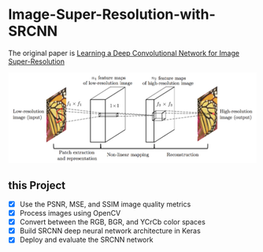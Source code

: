 # Image-Super-Resolution-with-SRCNN

The original paper is [Learning a Deep Convolutional Network for Image Super-Resolution](https://arxiv.org/abs/1501.00092)

<p align="center">
  <img src="screenshots/SRCNN.png" width="800"/>
</p>

## this Project 

- [x] Use the PSNR, MSE, and SSIM image quality metrics
- [x] Process images using OpenCV
- [x] Convert between the RGB, BGR, and YCrCb color spaces
- [x] Build SRCNN deep neural network architecture in Keras
- [x] Deploy and evaluate the SRCNN network 
